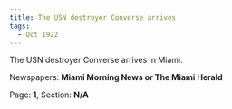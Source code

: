 ```yaml
---  
title: The USN destroyer Converse arrives  
tags:  
  - Oct 1922  
---  
```

  
The USN destroyer Converse arrives in Miami.  
  
Newspapers: **Miami Morning News or The Miami Herald**  
  
Page: **1**, Section: **N/A** 
